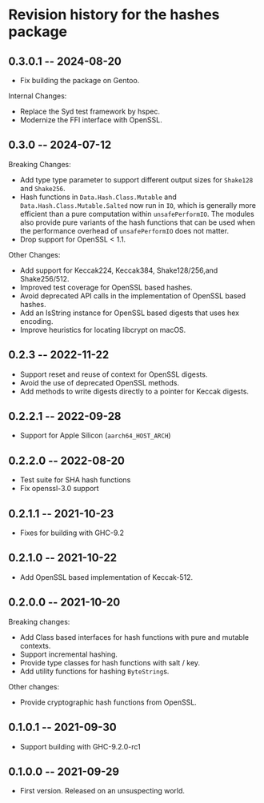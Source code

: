 # Revision history for the hashes package

## 0.3.0.1 -- 2024-08-20

*   Fix building the package on Gentoo.

Internal Changes:

*   Replace the Syd test framework by hspec.
*   Modernize the FFI interface with OpenSSL.

## 0.3.0 -- 2024-07-12

Breaking Changes:

*   Add type type parameter to support different output sizes for `Shake128` and
    `Shake256`.
*   Hash functions in `Data.Hash.Class.Mutable` and
    `Data.Hash.Class.Mutable.Salted` now run in `IO`, which is generally more
    efficient than a pure computation within `unsafePerformIO`. The modules also
    provide pure variants of the hash functions that can be used when the
    performance overhead of `unsafePerformIO` does not matter.
*   Drop support for OpenSSL < 1.1.

Other Changes:

*   Add support for Keccak224, Keccak384, Shake128/256,and Shake256/512.
*   Improved test coverage for OpenSSL based hashes.
*   Avoid deprecated API calls in the implementation of OpenSSL based hashes.
*   Add an IsString instance for OpenSSL based digests that uses hex encoding.
*   Improve heuristics for locating libcrypt on macOS.

## 0.2.3 -- 2022-11-22

*   Support reset and reuse of context for OpenSSL digests.
*   Avoid the use of deprecated OpenSSL methods.
*   Add methods to write digests directly to a pointer for Keccak digests.

## 0.2.2.1 -- 2022-09-28

*   Support for Apple Silicon (`aarch64_HOST_ARCH`)

## 0.2.2.0 -- 2022-08-20

*   Test suite for SHA hash functions
*   Fix openssl-3.0 support

## 0.2.1.1 -- 2021-10-23

*   Fixes for building with GHC-9.2

## 0.2.1.0 -- 2021-10-22

*   Add OpenSSL based implementation of Keccak-512.

## 0.2.0.0 -- 2021-10-20

Breaking changes:

*   Add Class based interfaces for hash functions with pure and mutable
    contexts.
*   Support incremental hashing.
*   Provide type classes for hash functions with salt / key.
*   Add utility functions for hashing `ByteString`s.

Other changes:

*   Provide cryptographic hash functions from OpenSSL.

## 0.1.0.1 -- 2021-09-30

*   Support building with GHC-9.2.0-rc1

## 0.1.0.0 -- 2021-09-29

* First version. Released on an unsuspecting world.
